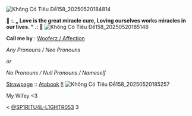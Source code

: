 ![Không Có Tiêu Đề158_20250520184814](https://github.com/user-attachments/assets/9c3296d0-9bbc-49d8-81e0-00f13d7becc9)

💌 **:. „ Love is the great miracle cure, Loving ourselves works miracles in our lives. ” .:** 🌹
![Không Có Tiêu Đề158_20250520185148](https://github.com/user-attachments/assets/a988bf62-f942-4f68-a768-e061895b3f82)


**Call me by** *:* [Wooferz / Affection](https://en.pronouns.page/@BarkAndBushes)

*Any Pronouns / Neo Pronouns*

*or*

*No Pronouns / Null Pronouns / Nameself*

[Strawpage](https://page-831.straw.page/) :: [Atabook](https://onceaponatime.atabook.org/) [!!](https://m.youtube.com/watch?v=j1DnOm0DdQU&pp=ygUPT3RzdWthcmUgU3VtbWVy)
 ![Không Có Tiêu Đề158_20250520185257](https://github.com/user-attachments/assets/b2d80b79-eff5-4386-b5aa-f2fa053827cd)

My Wifey <3

< [@SP1RITU4L-L1GHTR053](https://github.com/SP1RITU4L-L1GHTR053) 3
